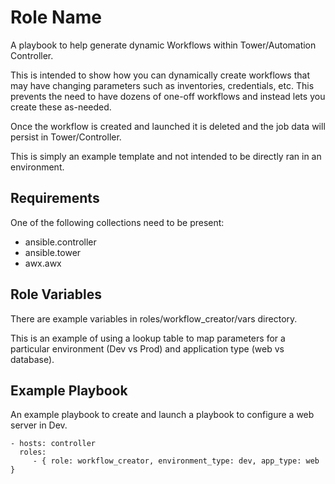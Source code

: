 # Role Name

A playbook to help generate dynamic Workflows within Tower/Automation Controller.

This is intended to show how you can dynamically create workflows that may have changing parameters such as inventories, credentials, etc. This prevents the need to have dozens of one-off workflows and instead lets you create these as-needed.

Once the workflow is created and launched it is deleted and the job data will persist in Tower/Controller.

This is simply an example template and not intended to be directly ran in an environment.

## Requirements

One of the following collections need to be present:

- ansible.controller
- ansible.tower
- awx.awx

## Role Variables

There are example variables in roles/workflow_creator/vars directory.

This is an example of using a lookup table to map parameters for a particular environment (Dev vs Prod) and application type (web vs database).

## Example Playbook

An example playbook to create and launch a playbook to configure a web server in Dev.

    - hosts: controller
      roles:
         - { role: workflow_creator, environment_type: dev, app_type: web }

